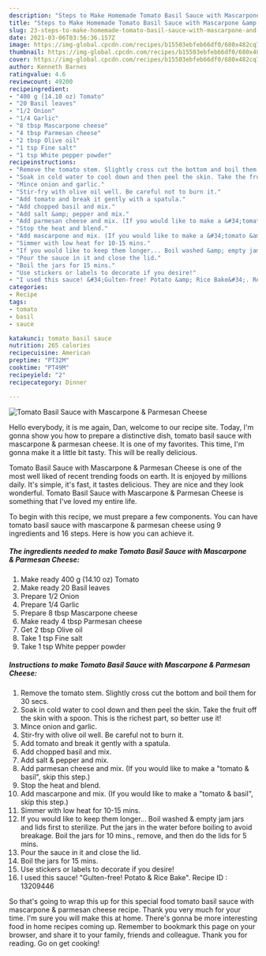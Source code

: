 ```yaml
---
description: "Steps to Make Homemade Tomato Basil Sauce with Mascarpone &amp;amp; Parmesan Cheese"
title: "Steps to Make Homemade Tomato Basil Sauce with Mascarpone &amp;amp; Parmesan Cheese"
slug: 23-steps-to-make-homemade-tomato-basil-sauce-with-mascarpone-and-amp-parmesan-cheese
date: 2021-03-06T03:56:36.157Z
image: https://img-global.cpcdn.com/recipes/b15503ebfeb66df0/680x482cq70/tomato-basil-sauce-with-mascarpone-parmesan-cheese-recipe-main-photo.jpg
thumbnail: https://img-global.cpcdn.com/recipes/b15503ebfeb66df0/680x482cq70/tomato-basil-sauce-with-mascarpone-parmesan-cheese-recipe-main-photo.jpg
cover: https://img-global.cpcdn.com/recipes/b15503ebfeb66df0/680x482cq70/tomato-basil-sauce-with-mascarpone-parmesan-cheese-recipe-main-photo.jpg
author: Kenneth Barnes
ratingvalue: 4.6
reviewcount: 49200
recipeingredient:
- "400 g (14.10 oz) Tomato"
- "20 Basil leaves"
- "1/2 Onion"
- "1/4 Garlic"
- "8 tbsp Mascarpone cheese"
- "4 tbsp Parmesan cheese"
- "2 tbsp Olive oil"
- "1 tsp Fine salt"
- "1 tsp White pepper powder"
recipeinstructions:
- "Remove the tomato stem. Slightly cross cut the bottom and boil them for 30 secs."
- "Soak in cold water to cool down and then peel the skin. Take the fruit off the skin with a spoon. This is the richest part, so better use it!"
- "Mince onion and garlic."
- "Stir-fry with olive oil well. Be careful not to burn it."
- "Add tomato and break it gently with a spatula."
- "Add chopped basil and mix."
- "Add salt &amp; pepper and mix."
- "Add parmesan cheese and mix. (If you would like to make a &#34;tomato &amp; basil&#34;, skip this step.)"
- "Stop the heat and blend."
- "Add mascarpone and mix. (If you would like to make a &#34;tomato &amp; basil&#34;, skip this step.)"
- "Simmer with low heat for 10-15 mins."
- "If you would like to keep them longer... Boil washed &amp; empty jam jars and lids first to sterilize. Put the jars in the water before boiling to avoid breakage. Boil the jars for 10 mins., remove, and then do the lids for 5 mins."
- "Pour the sauce in it and close the lid."
- "Boil the jars for 15 mins."
- "Use stickers or labels to decorate if you desire!"
- "I used this sauce! &#34;Gulten-free! Potato &amp; Rice Bake&#34;. Recipe ID : 13209446"
categories:
- Recipe
tags:
- tomato
- basil
- sauce

katakunci: tomato basil sauce 
nutrition: 265 calories
recipecuisine: American
preptime: "PT32M"
cooktime: "PT49M"
recipeyield: "2"
recipecategory: Dinner

---
```



![Tomato Basil Sauce with Mascarpone &amp; Parmesan Cheese](https://img-global.cpcdn.com/recipes/b15503ebfeb66df0/680x482cq70/tomato-basil-sauce-with-mascarpone-parmesan-cheese-recipe-main-photo.jpg)

Hello everybody, it is me again, Dan, welcome to our recipe site. Today, I'm gonna show you how to prepare a distinctive dish, tomato basil sauce with mascarpone &amp; parmesan cheese. It is one of my favorites. This time, I'm gonna make it a little bit tasty. This will be really delicious.

Tomato Basil Sauce with Mascarpone &amp; Parmesan Cheese is one of the most well liked of recent trending foods on earth. It is enjoyed by millions daily. It's simple, it's fast, it tastes delicious. They are nice and they look wonderful. Tomato Basil Sauce with Mascarpone &amp; Parmesan Cheese is something that I've loved my entire life.




To begin with this recipe, we must prepare a few components. You can have tomato basil sauce with mascarpone &amp; parmesan cheese using 9 ingredients and 16 steps. Here is how you can achieve it.

<!--inarticleads1-->

##### The ingredients needed to make Tomato Basil Sauce with Mascarpone &amp; Parmesan Cheese:

1. Make ready 400 g (14.10 oz) Tomato
1. Make ready 20 Basil leaves
1. Prepare 1/2 Onion
1. Prepare 1/4 Garlic
1. Prepare 8 tbsp Mascarpone cheese
1. Make ready 4 tbsp Parmesan cheese
1. Get 2 tbsp Olive oil
1. Take 1 tsp Fine salt
1. Take 1 tsp White pepper powder




<!--inarticleads2-->

##### Instructions to make Tomato Basil Sauce with Mascarpone &amp; Parmesan Cheese:

1. Remove the tomato stem. Slightly cross cut the bottom and boil them for 30 secs.
1. Soak in cold water to cool down and then peel the skin. Take the fruit off the skin with a spoon. This is the richest part, so better use it!
1. Mince onion and garlic.
1. Stir-fry with olive oil well. Be careful not to burn it.
1. Add tomato and break it gently with a spatula.
1. Add chopped basil and mix.
1. Add salt &amp; pepper and mix.
1. Add parmesan cheese and mix. (If you would like to make a &#34;tomato &amp; basil&#34;, skip this step.)
1. Stop the heat and blend.
1. Add mascarpone and mix. (If you would like to make a &#34;tomato &amp; basil&#34;, skip this step.)
1. Simmer with low heat for 10-15 mins.
1. If you would like to keep them longer... Boil washed &amp; empty jam jars and lids first to sterilize. Put the jars in the water before boiling to avoid breakage. Boil the jars for 10 mins., remove, and then do the lids for 5 mins.
1. Pour the sauce in it and close the lid.
1. Boil the jars for 15 mins.
1. Use stickers or labels to decorate if you desire!
1. I used this sauce! &#34;Gulten-free! Potato &amp; Rice Bake&#34;. Recipe ID : 13209446




So that's going to wrap this up for this special food tomato basil sauce with mascarpone &amp; parmesan cheese recipe. Thank you very much for your time. I'm sure you will make this at home. There's gonna be more interesting food in home recipes coming up. Remember to bookmark this page on your browser, and share it to your family, friends and colleague. Thank you for reading. Go on get cooking!
